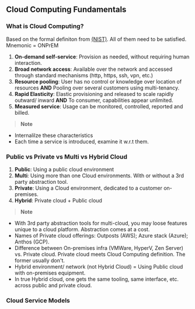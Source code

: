 ## Cloud Computing Fundamentals

### What is Cloud Computing?

Based on the formal definiton from [(NIST)](https://github.com/shamasun/SAA-C03/blob/703d03ef3e8df7f3fa2ee3fd2674d5acecf02d07/01.%20Cloud%20Computing%20Fundamentals/nistspecialpublication800-145.pdf). All of them need to be satisfied. Mnemonic = ONPrEM

1. **On-demand self-service**</span>: Provision as needed, without requiring human interaction.
2. **Broad network access**: Available over the network and accessed through standard mechanisms (http, https, ssh, vpn, etc.)
3. **Resource pooling**: User has no control or knowledge over location of resources **AND** Pooling over several customers using multi-tenancy.
4. **Rapid Elasticity**: Elastic provisioning and released to scale rapidly outward/ inward **AND** To consumer, capabilities appear unlimited. 
5. **Measured service**: Usage can be monitored, controlled, reported and billed.

> __Note__
- Internalilze these characteristics
- Each time a service is introduced, examine it w.r.t them.

### Public vs Private vs Multi vs Hybrid Cloud

1. **Public**: Using a public cloud environment
2. **Multi**: Using more than one Cloud environments. With or without a 3rd party abstraction tool.
3. **Private**: Using a Cloud environment, dedicated to a customer on-premises.
4. **Hybrid**: Private cloud + Public cloud

> __Note__
- With 3rd party abstraction tools for multi-cloud, you may loose features unique to a cloud platform. Abstraction comes at a cost.
- Names of Private cloud offerings: Outposts (AWS); Azure stack (Azure); Anthos (GCP).
- Difference between On-premises infra (VMWare, HyperV, Zen Server) vs. Private cloud. Private cloud meets Cloud Computing definition. The former usually don't.
- Hybrid environment/ network (not Hybrid Cloud) = Using Public cloud with on-premises equipment. 
- In true Hybrid cloud, one gets the same tooling, same interface, etc. across public and private cloud.

### Cloud Service Models
